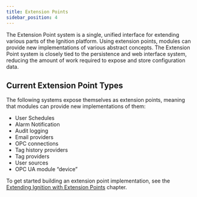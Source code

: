 ```yaml
---
title: Extension Points
sidebar_position: 4
---
```

The Extension Point system is a single, unified interface for extending various parts of the Ignition platform. Using extension points, modules can provide new implementations of various abstract concepts. The Extension Point system is closely tied to the persistence and web interface system, reducing the amount of work required to expose and store configuration data.

## Current Extension Point Types
The following systems expose themselves as extension points, meaning that modules can provide new implementations of them:
* User Schedules
* Alarm Notification
* Audit logging
* Email providers
* OPC connections
* Tag history providers
* Tag providers
* User sources
* OPC UA module “device”

To get started building an extension point implementation, see the [Extending Ignition with Extension Points](/docs/programming-for-the-gateway/extending-ignition-with-extension-points.md) chapter.